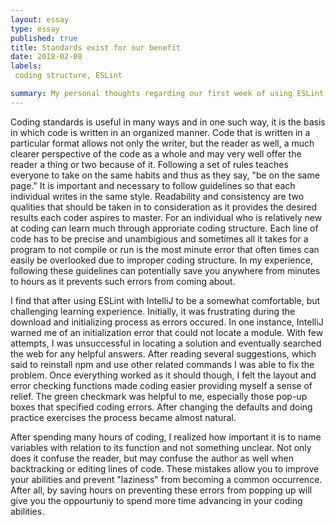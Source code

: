 ```yaml
---
layout: essay
type: essay
published: true
title: Standards exist for our benefit
date: 2018-02-08
labels: 
 coding structure, ESLint

summary: My personal thoughts regarding our first week of using ESLint with IntelliJ and other related topics. 
---
```


Coding standards is useful in many ways and in one such way, it is the basis in which code is written in an organized manner. Code that is written in a particular format allows not only the writer, but the reader as well, a much clearer perspective of the code as a whole and may very well offer the reader a thing or two because of it. Following a set of rules teaches everyone to take on the same habits and thus as they say, "be on the same page." It is important and necessary to follow guidelines so that each individual writes in the same style. Readability and consistency are two qualities that should be taken in to consideration as it provides the desired results each coder aspires to master. For an individual who is relatively new at coding can learn much through approriate coding structure. Each line of code has to be precise and unambigious and sometimes all it takes for a program to not compile or run is the most minute error that often times can easily be overlooked due to improper coding structure. In my experience, following these guidelines can potentially save you anywhere from minutes to hours as it prevents such errors from coming about.

I find that after using ESLint with IntelliJ to be a somewhat comfortable, but challenging learning experience. Initially, it was frustrating during the download and initializing process as errors occured. In one instance, IntelliJ warned me of an initialization error that could not locate a module. With few attempts, I was unsuccessful in locating a solution and eventually searched the web for any helpful answers. After reading several suggestions, which said to reinstall npm and use other related commands I was able to fix the problem. Once everything worked as it should though, I felt the layout and error checking functions made coding easier providing myself a sense of relief. The green checkmark was helpful to me, especially those pop-up boxes that specified coding errors. After changing the defaults and doing practice exercises the process became almost natural. 

After spending many hours of coding, I realized how important it is to name variables with relation to its function and not something unclear. Not only does it confuse the reader, but may confuse the author as well when backtracking or editing lines of code. These mistakes allow you to improve your abilities and prevent "laziness" from becoming a common occurrence. After all, by saving hours on preventing these errors from popping up will give you the oppourtuniy to spend more time advancing in your coding abilities. 

